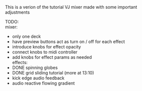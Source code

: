 This is a verion of the tutorial VJ mixer made with some important adjustments  

TODO:  
mixer:  
- only one deck  
- have preview buttons act as turn on / off for each effect  
- introduce knobs for effect opacity  
- connect knobs to midi controller  
- add knobs for effect params as needed  
effects:  
- DONE spinning globes
- DONE grid sliding tutorial (more at 13:10)
- kick edge audio feedback
- audio reactive flowing gradient 

